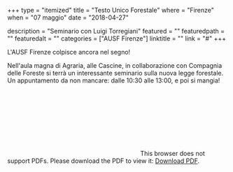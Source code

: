 +++
type = "itemized"
title = "Testo Unico Forestale"
where = "Firenze"
when = "07 maggio"
date = "2018-04-27"

description = "Seminario con Luigi Torregiani"
featured = ""
featuredpath = ""
featuredalt = ""
categories = ["AUSF Firenze"]
linktitle = ""
link = "#"
+++

L'AUSF Firenze colpisce ancora nel segno!

Nell'aula magna di Agraria, alle Cascine, in collaborazione con Compagnia delle Foreste si terrà un interessante seminario sulla nuova legge forestale.  
Un appuntamento da non mancare: dalle 10:30 alle 13:00, e poi si mangia!


<object data="https://selviculture.netlify.com/eventi/item002.pdf" type="application/pdf" width="700px" height="1000px">
    <embed src="https://selviculture.netlify.com/eventi/item002.pdf">
        This browser does not support PDFs. Please download the PDF to view it: <a href="https://selviculture.netlify.com/eventi/item002.pdf">Download PDF</a>.</p>
    </embed>
</object>
